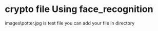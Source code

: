 # crypto file Using face_recognition
images\potter.jpg is test file
you can add your file in directory


